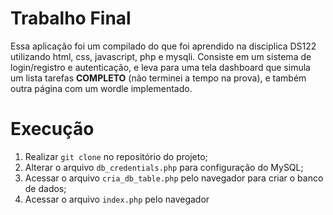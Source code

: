 # Trabalho Final

Essa aplicação foi um compilado do que foi aprendido na disciplica DS122 utilizando html, css, javascript, php e mysqli. Consiste em um sistema de login/registro e autenticação, e leva para uma tela dashboard que simula um lista tarefas **COMPLETO** (não terminei a tempo na prova), e também outra página com um wordle implementado.

# Execução

1. Realizar `git clone` no repositório do projeto;
2. Alterar o arquivo `db_credentials.php` para configuração do MySQL;
3. Acessar o arquivo `cria_db_table.php` pelo navegador para criar o banco de dados;
4. Acessar o arquivo `index.php` pelo navegador
